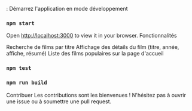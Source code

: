 :
Démarrez l'application en mode développement
### `npm start`

Open [http://localhost:3000](http://localhost:3000) to view it in your browser.
Fonctionnalités

Recherche de films par titre
Affichage des détails du film (titre, année, affiche, résumé)
Liste des films populaires sur la page d'accueil

### `npm test`


### `npm run build`
Contribuer
Les contributions sont les bienvenues ! N'hésitez pas à ouvrir une issue ou à soumettre une pull request.
